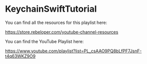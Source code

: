 # KeychainSwiftTutorial

You can find all the resources for this playlist here:

https://store.rebeloper.com/youtube-channel-resources

You can find the YouTube Playlist here:

https://www.youtube.com/playlist?list=PL_csAAO9PQ8bLfPF7JsnF-t4q63WKZ9O9
